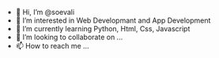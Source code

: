 - 👋 Hi, I’m @soevali
- 👀 I’m interested in Web Developmant and App Development
- 🌱 I’m currently learning Python, Html, Css, Javascript
- 💞️ I’m looking to collaborate on ...
- 📫 How to reach me ...

<!---
soevali/soevali is a ✨ special ✨ repository because its `README.md` (this file) appears on your GitHub profile.
You can click the Preview link to take a look at your changes.
--->
